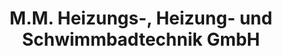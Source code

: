 ---
title: "M.M. Heizungs-, Heizung- und Schwimmbadtechnik GmbH"
url: /bad-freienwalde-oder/m-m-heizungs-heizung-und-schwimmbadtechnik-gmbh/
shop: Pool
---